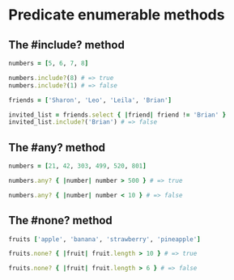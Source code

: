# Predicate enumerable methods

## The #include? method

```ruby
numbers = [5, 6, 7, 8]

numbers.include?(8) # => true
numbers.include?(1) # => false

friends = ['Sharon', 'Leo', 'Leila', 'Brian']

invited_list = friends.select { |friend| friend != 'Brian' }
invited_list.include?('Brian') # => false
```

## The #any? method

```ruby
numbers = [21, 42, 303, 499, 520, 801]

numbers.any? { |number| number > 500 } # => true

numbers.any? { |number| number < 10 } # => false
```

## The #none? method

```ruby
fruits ['apple', 'banana', 'strawberry', 'pineapple']

fruits.none? { |fruit| fruit.length > 10 } # => true

fruits.none? { |fruit| fruit.length > 6 } # => false


```